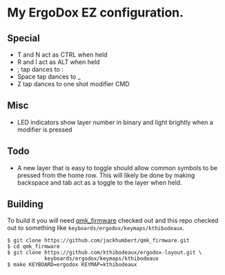 # My ErgoDox EZ configuration.

## Special
* T and N act as CTRL when held
* R and I act as ALT when held
* ; tap dances to :
* Space tap dances to _
* Z tap dances to one shot modifier CMD

## Misc
* LED indicators show layer number in binary and light brightly when a modifier
  is pressed

## Todo
* A new layer that is easy to toggle should allow common symbols to be pressed
  from the home row.  This will likely be done by making backspace and tab act
  as a toggle to the layer when held.

## Building

To build it you will need [qmk_firmware][qmk] checked out and this repo checked
out to something like `keyboards/ergodox/keymaps/kthibodeaux`.

 [qmk]: https://github.com/jackhumbert/qmk_firmware

```
$ git clone https://github.com/jackhumbert/qmk_firmware.git
$ cd qmk_firmware
$ git clone https://github.com/kthibodeaux/ergodox-layout.git \
            keyboards/ergodox/keymaps/kthibodeaux
$ make KEYBOARD=ergodox KEYMAP=kthibodeaux
```
